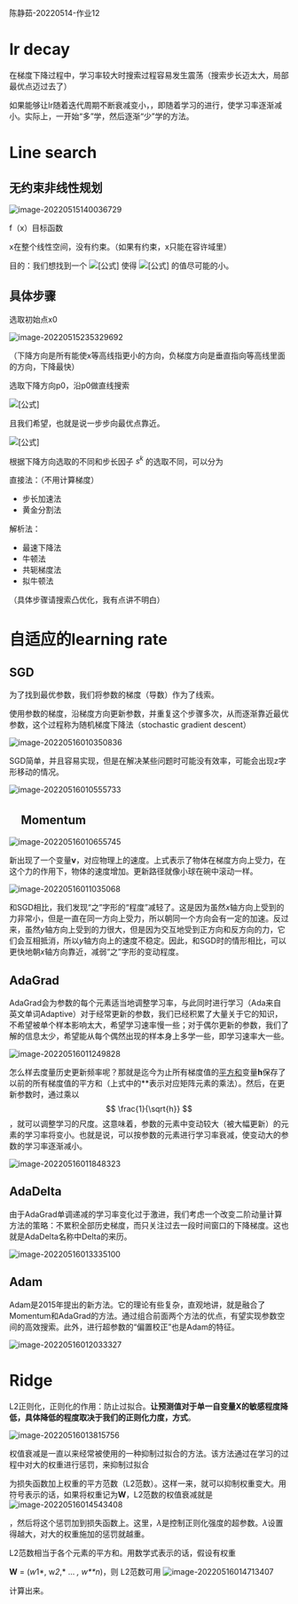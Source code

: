 陈静茹-20220514-作业12

# lr decay

在梯度下降过程中，学习率较大时搜索过程容易发生震荡（搜索步长迈太大，局部最优点迈过去了）

如果能够让lr随着迭代周期不断衰减变小，，即随着学习的进行，使学习率逐渐减小。实际上，一开始“多”学，然后逐渐“少”学的方法。

# Line search

## 无约束非线性规划

![image-20220515140036729](C:\Users\pepper\AppData\Roaming\Typora\typora-user-images\image-20220515140036729.png)

f（x）目标函数

x在整个线性空间，没有约束。（如果有约束，x只能在容许域里）

目的：我们想找到一个 ![[公式]](https://www.zhihu.com/equation?tex=x%5E%2A) 使得 ![[公式]](https://www.zhihu.com/equation?tex=f%28x%29) 的值尽可能的小。

## 具体步骤

选取初始点x0

![image-20220515235329692](C:\Users\pepper\AppData\Roaming\Typora\typora-user-images\image-20220515235329692.png)

（下降方向是所有能使x等高线指更小的方向，负梯度方向是垂直指向等高线里面的方向，下降最快）

选取下降方向p0，沿p0做直线搜索

![[公式]](https://www.zhihu.com/equation?tex=x%5E%7Bk%2B1%7D+%3D+x%5Ek+%2B+s%5Ek+d%5Ek)

且我们希望，也就是说一步步向最优点靠近。

![[公式]](https://www.zhihu.com/equation?tex=f%28x%5E%7Bk%2B1%7D%29%3Cf%28x%5Ek%29)

根据下降方向选取的不同和步长因子 $s^k$ 的选取不同，可以分为

直接法：（不用计算梯度）

- 步长加速法
- 黄金分割法

解析法：

- 最速下降法
- 牛顿法
- 共轭梯度法
- 拟牛顿法

（具体步骤请搜索凸优化，我有点讲不明白）

# 自适应的learning rate

## SGD

为了找到最优参数，我们将参数的梯度（导数）作为了线索。

使用参数的梯度，沿梯度方向更新参数，并重复这个步骤多次，从而逐渐靠近最优参数，这个过程称为随机梯度下降法（stochastic gradient descent）

![image-20220516010350836](C:\Users\pepper\AppData\Roaming\Typora\typora-user-images\image-20220516010350836.png)

SGD简单，并且容易实现，但是在解决某些问题时可能没有效率，可能会出现z字形移动的情况。

![image-20220516010555733](C:\Users\pepper\AppData\Roaming\Typora\typora-user-images\image-20220516010555733.png)

## 　Momentum

![image-20220516010655745](C:\Users\pepper\AppData\Roaming\Typora\typora-user-images\image-20220516010655745.png)

新出现了一个变量**v**，对应物理上的速度。上式表示了物体在梯度方向上受力，在这个力的作用下，物体的速度增加。更新路径就像小球在碗中滚动一样。

![image-20220516011035068](C:\Users\pepper\AppData\Roaming\Typora\typora-user-images\image-20220516011035068.png)

和SGD相比，我们发现“之”字形的“程度”减轻了。这是因为虽然*x*轴方向上受到的力非常小，但是一直在同一方向上受力，所以朝同一个方向会有一定的加速。反过来，虽然*y*轴方向上受到的力很大，但是因为交互地受到正方向和反方向的力，它们会互相抵消，所以*y*轴方向上的速度不稳定。因此，和SGD时的情形相比，可以更快地朝*x*轴方向靠近，减弱“之”字形的变动程度。

## AdaGrad

AdaGrad会为参数的每个元素适当地调整学习率，与此同时进行学习（Ada来自英文单词Adaptive）对于经常更新的参数，我们已经积累了大量关于它的知识，不希望被单个样本影响太大，希望学习速率慢一些；对于偶尔更新的参数，我们了解的信息太少，希望能从每个偶然出现的样本身上多学一些，即学习速率大一些。

![image-20220516011249828](C:\Users\pepper\AppData\Roaming\Typora\typora-user-images\image-20220516011249828.png)

怎么样去度量历史更新频率呢？那就是迄今为止所有梯度值的[平方和](https://www.zhihu.com/search?q=平方和&search_source=Entity&hybrid_search_source=Entity&hybrid_search_extra={"sourceType"%3A"article"%2C"sourceId"%3A"32230623"})变量**h**保存了以前的所有梯度值的平方和（上式中的**表示对应矩阵元素的乘法）。然后，在更新参数时，通过乘以 
$$
\frac{1}{\sqrt{h}}
$$
，就可以调整学习的尺度。这意味着，参数的元素中变动较大（被大幅更新）的元素的学习率将变小。也就是说，可以按参数的元素进行学习率衰减，使变动大的参数的学习率逐渐减小。

![image-20220516011848323](C:\Users\pepper\AppData\Roaming\Typora\typora-user-images\image-20220516011848323.png)

## AdaDelta

由于AdaGrad单调递减的学习率变化过于激进，我们考虑一个改变二阶动量计算方法的策略：不累积全部历史梯度，而只关注过去一段时间窗口的下降梯度。这也就是AdaDelta名称中Delta的来历。

![image-20220516013335100](C:\Users\pepper\AppData\Roaming\Typora\typora-user-images\image-20220516013335100.png)





## Adam

Adam是2015年提出的新方法。它的理论有些复杂，直观地讲，就是融合了Momentum和AdaGrad的方法。通过组合前面两个方法的优点，有望实现参数空间的高效搜索。此外，进行超参数的“偏置校正”也是Adam的特征。

![image-20220516012033327](C:\Users\pepper\AppData\Roaming\Typora\typora-user-images\image-20220516012033327.png)

# Ridge

L2正则化，正则化的作用：防止过拟合。**让预测值对于单一自变量X的敏感程度降低，具体降低的程度取决于我们的正则化力度，方式**。

![image-20220516013815756](C:\Users\pepper\AppData\Roaming\Typora\typora-user-images\image-20220516013815756.png)

权值衰减是一直以来经常被使用的一种抑制过拟合的方法。该方法通过在学习的过程中对大的权重进行惩罚，来抑制过拟合

为损失函数加上权重的平方范数（L2范数）。这样一来，就可以抑制权重变大。用符号表示的话，如果将权重记为**W**，L2范数的权值衰减就是 ![image-20220516014543408](C:\Users\pepper\AppData\Roaming\Typora\typora-user-images\image-20220516014543408.png)

，然后将这个惩罚加到损失函数上。这里，*λ*是控制正则化强度的超参数。*λ*设置得越大，对大的权重施加的惩罚就越重。

L2范数相当于各个元素的平方和。用数学式表示的话，假设有权重

**W** = (*w*1*, w*2*,* ... *, w**n*)，则 L2范数可用 ![image-20220516014713407](C:\Users\pepper\AppData\Roaming\Typora\typora-user-images\image-20220516014713407.png)

计算出来。
